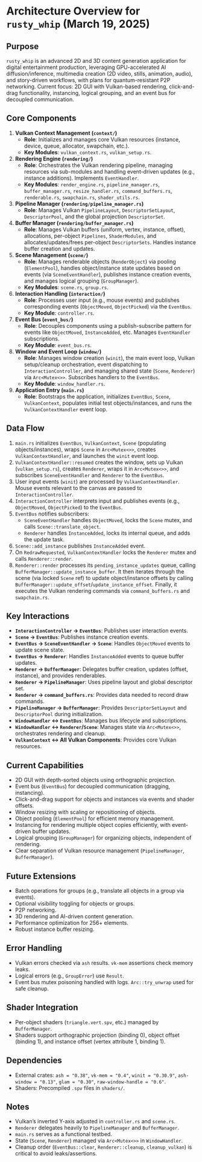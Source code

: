 # Architecture Overview for `rusty_whip` (March 19, 2025)

## Purpose
`rusty_whip` is an advanced 2D and 3D content generation application for digital entertainment production, leveraging GPU-accelerated AI diffusion/inference, multimedia creation (2D video, stills, animation, audio), and story-driven workflows, with plans for quantum-resistant P2P networking. Current focus: 2D GUI with Vulkan-based rendering, click-and-drag functionality, instancing, logical grouping, and an event bus for decoupled communication.

## Core Components
1.  **Vulkan Context Management (`context/`)**
    *   **Role**: Initializes and manages core Vulkan resources (instance, device, queue, allocator, swapchain, etc.).
    *   **Key Modules**: `vulkan_context.rs`, `vulkan_setup.rs`.
2.  **Rendering Engine (`rendering/`)**
    *   **Role**: Orchestrates the Vulkan rendering pipeline, managing resources via sub-modules and handling event-driven updates (e.g., instance additions). Implements `EventHandler`.
    *   **Key Modules**: `render_engine.rs`, `pipeline_manager.rs`, `buffer_manager.rs`, `resize_handler.rs`, `command_buffers.rs`, `renderable.rs`, `swapchain.rs`, `shader_utils.rs`.
3.  **Pipeline Manager (`rendering/pipeline_manager.rs`)**
    *   **Role**: Manages Vulkan `PipelineLayout`, `DescriptorSetLayout`, `DescriptorPool`, and the global projection `DescriptorSet`.
4.  **Buffer Manager (`rendering/buffer_manager.rs`)**
    *   **Role**: Manages Vulkan buffers (uniform, vertex, instance, offset), allocations, per-object `Pipelines`, `ShaderModules`, and allocates/updates/frees per-object `DescriptorSets`. Handles instance buffer creation and updates.
5.  **Scene Management (`scene/`)**
    *   **Role**: Manages renderable objects (`RenderObject`) via pooling (`ElementPool`), handles object/instance state updates based on events (via `SceneEventHandler`), publishes instance creation events, and manages logical grouping (`GroupManager`).
    *   **Key Modules**: `scene.rs`, `group.rs`.
6.  **Interaction Handling (`interaction/`)**
    *   **Role**: Processes user input (e.g., mouse events) and publishes corresponding events (`ObjectMoved`, `ObjectPicked`) via the `EventBus`.
    *   **Key Module**: `controller.rs`.
7.  **Event Bus (`event_bus/`)**
    *   **Role**: Decouples components using a publish-subscribe pattern for events like `ObjectMoved`, `InstanceAdded`, etc. Manages `EventHandler` subscriptions.
    *   **Key Module**: `event_bus.rs`.
8.  **Window and Event Loop (`window/`)**
    *   **Role**: Manages window creation (`winit`), the main event loop, Vulkan setup/cleanup orchestration, event dispatching to `InteractionController`, and managing shared state (`Scene`, `Renderer`) via `Arc<Mutex<>>`. Subscribes handlers to the `EventBus`.
    *   **Key Module**: `window_handler.rs`.
9.  **Application Entry (`main.rs`)**
    *   **Role**: Bootstraps the application, initializes `EventBus`, `Scene`, `VulkanContext`, populates initial test objects/instances, and runs the `VulkanContextHandler` event loop.

## Data Flow
1.  `main.rs` initializes `EventBus`, `VulkanContext`, `Scene` (populating objects/instances), wraps `Scene` in `Arc<Mutex<>>`, creates `VulkanContextHandler`, and launches the `winit` event loop.
2.  `VulkanContextHandler::resumed` creates the window, sets up Vulkan (`vulkan_setup.rs`), creates `Renderer`, wraps it in `Arc<Mutex<>>`, and subscribes `SceneEventHandler` and `Renderer` to the `EventBus`.
3.  User input events (`winit`) are processed by `VulkanContextHandler`. Mouse events relevant to the canvas are passed to `InteractionController`.
4.  `InteractionController` interprets input and publishes events (e.g., `ObjectMoved`, `ObjectPicked`) to the `EventBus`.
5.  `EventBus` notifies subscribers:
    *   `SceneEventHandler` handles `ObjectMoved`, locks the `Scene` mutex, and calls `Scene::translate_object`.
    *   `Renderer` handles `InstanceAdded`, locks its internal queue, and adds the update task.
6.  `Scene::add_instance` publishes `InstanceAdded` event.
7.  On `RedrawRequested`, `VulkanContextHandler` locks the `Renderer` mutex and calls `Renderer::render`.
8.  `Renderer::render` processes its `pending_instance_updates` queue, calling `BufferManager::update_instance_buffer`. It then iterates through the scene (via locked `Scene` ref) to update object/instance offsets by calling `BufferManager::update_offset`/`update_instance_offset`. Finally, it executes the Vulkan rendering commands via `command_buffers.rs` and `swapchain.rs`.

## Key Interactions
- **`InteractionController` -> `EventBus`**: Publishes user interaction events.
- **`Scene` -> `EventBus`**: Publishes instance creation events.
- **`EventBus` -> `SceneEventHandler` -> `Scene`**: Handles `ObjectMoved` events to update scene state.
- **`EventBus` -> `Renderer`**: Handles `InstanceAdded` events to queue buffer updates.
- **`Renderer` -> `BufferManager`**: Delegates buffer creation, updates (offset, instance), and provides renderables.
- **`Renderer` -> `PipelineManager`**: Uses pipeline layout and global descriptor set.
- **`Renderer` -> `command_buffers.rs`**: Provides data needed to record draw commands.
- **`PipelineManager` -> `BufferManager`**: Provides `DescriptorSetLayout` and `DescriptorPool` during initialization.
- **`WindowHandler` <-> `EventBus`**: Manages bus lifecycle and subscriptions.
- **`WindowHandler` <-> `Renderer`/`Scene`**: Manages state via `Arc<Mutex<>>`, orchestrates rendering and cleanup.
- **`VulkanContext` <-> All Vulkan Components**: Provides core Vulkan resources.

## Current Capabilities
- 2D GUI with depth-sorted objects using orthographic projection.
- Event bus (`EventBus`) for decoupled communication (dragging, instancing).
- Click-and-drag support for objects and instances via events and shader offsets.
- Window resizing with scaling or repositioning of objects.
- Object pooling (`ElementPool`) for efficient memory management.
- Instancing for rendering multiple object copies efficiently, with event-driven buffer updates.
- Logical grouping (`GroupManager`) for organizing objects, independent of rendering.
- Clear separation of Vulkan resource management (`PipelineManager`, `BufferManager`).

## Future Extensions
- Batch operations for groups (e.g., translate all objects in a group via events).
- Optional visibility toggling for objects or groups.
- P2P networking.
- 3D rendering and AI-driven content generation.
- Performance optimization for 256+ elements.
- Robust instance buffer resizing.

## Error Handling
- Vulkan errors checked via `ash` results. `vk-mem` assertions check memory leaks.
- Logical errors (e.g., `GroupError`) use `Result`.
- Event bus mutex poisoning handled with logs. `Arc::try_unwrap` used for safe cleanup.

## Shader Integration
- Per-object shaders (`triangle.vert.spv`, etc.) managed by `BufferManager`.
- Shaders support orthographic projection (binding 0), object offset (binding 1), and instance offset (vertex attribute 1, binding 1).

## Dependencies
- External crates: `ash = "0.38"`, `vk-mem = "0.4"`, `winit = "0.30.9"`, `ash-window = "0.13"`, `glam = "0.30"`, `raw-window-handle = "0.6"`.
- Shaders: Precompiled `.spv` files in `shaders/`.

## Notes
- Vulkan’s inverted Y-axis adjusted in `controller.rs` and `scene.rs`.
- `Renderer` delegates heavily to `PipelineManager` and `BufferManager`.
- `main.rs` serves as a functional testbed.
- State (`Scene`, `Renderer`) managed via `Arc<Mutex<>>` in `WindowHandler`.
- Cleanup order (`EventBus::clear`, `Renderer::cleanup`, `cleanup_vulkan`) is critical to avoid leaks/assertions.